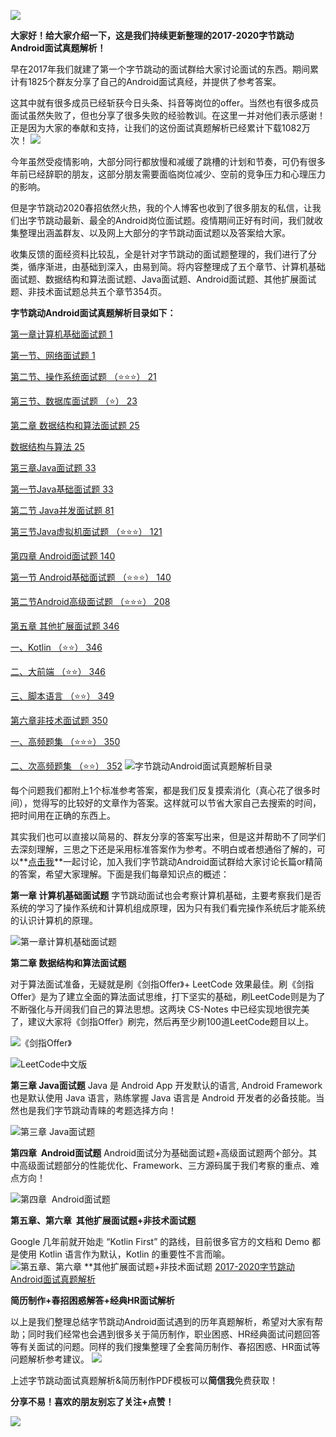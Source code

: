 ![](https://upload-images.jianshu.io/upload_images/19956127-03f0091dccf34497.png?imageMogr2/auto-orient/strip%7CimageView2/2/w/1240)

**大家好！给大家介绍一下，这是我们持续更新整理的2017-2020字节跳动Android面试真题解析！**

早在2017年我们就建了第一个字节跳动的面试群给大家讨论面试的东西。期间累计有1825个群友分享了自己的Android面试真经，并提供了参考答案。

这其中就有很多成员已经斩获今日头条、抖音等岗位的offer。当然也有很多成员面试虽然失败了，但也分享了很多失败的经验教训。在这里一并对他们表示感谢！正是因为大家的奉献和支持，让我们的这份面试真题解析已经累计下载1082万次！
![](https://upload-images.jianshu.io/upload_images/19956127-876398b97f9c092a.png?imageMogr2/auto-orient/strip%7CimageView2/2/w/1240)

今年虽然受疫情影响，大部分同行都放慢和减缓了跳槽的计划和节奏，可仍有很多年前已经辞职的朋友，这部分朋友需要面临岗位减少、空前的竞争压力和心理压力的影响。

但是字节跳动2020春招依然火热，我的个人博客也收到了很多朋友的私信，让我们出字节跳动最新、最全的Android岗位面试题。疫情期间正好有时间，我们就收集整理出涵盖群友、以及网上大部分的字节跳动面试题以及答案给大家。

收集反馈的面经资料比较乱，全是针对字节跳动的面试题整理的，我们进行了分类，循序渐进，由基础到深入，由易到简。将内容整理成了五个章节、计算机基础面试题、数据结构和算法面试题、Java面试题、Android面试题、其他扩展面试题、非技术面试题总共五个章节354页。

**字节跳动Android面试真题解析目录如下：**


[第一章计算机基础面试题  1](#_Toc31586 )

[第一节、网络面试题 1](#_Toc14128 )

[第二节、操作系统面试题 （⭐⭐⭐）  21](#_Toc11064 )

[第三节、数据库面试题 （⭐）  23](#_Toc3062 )

[第二章 数据结构和算法面试题  25](#_Toc22951 )

[数据结构与算法  25](#_Toc28035 )

[第三章Java面试题  33](#_Toc5398 )

[第一节Java基础面试题  33](#_Toc10010 )

[第二节 Java并发面试题  81](#_Toc74 )

[第三节Java虚拟机面试题 （⭐⭐⭐）  121](#_Toc2739 )

[第四章 Android面试题  140](#_Toc7806 )

[第一节 Android基础面试题 （⭐⭐⭐）  140](#_Toc11065 )

[第二节Android高级面试题 （⭐⭐⭐）  208](#_Toc18724 )

[第五章 其他扩展面试题  346](#_Toc3522 )

[一、Kotlin （⭐⭐）  346](#_Toc25787 )

[二、大前端 （⭐⭐）  346](#_Toc12680 )

[三、脚本语言 （⭐⭐）  349](#_Toc21863 )

[第六章非技术面试题  350](#_Toc3244 )

[一、高频题集 （⭐⭐⭐）  350](#_Toc31014 )

[二、次高频题集 （⭐⭐）  352](#_Toc19464 )
![字节跳动Android面试真题解析目录](https://upload-images.jianshu.io/upload_images/19956127-e7ca38044f0fa4b6.png?imageMogr2/auto-orient/strip%7CimageView2/2/w/1240)


每个问题我们都附上1个标准参考答案，都是我们反复摸索消化（真心花了很多时间），觉得写的比较好的文章作为答案。这样就可以节省大家自己去搜索的时间，把时间用在正确的东西上。

其实我们也可以直接以简易的、群友分享的答案写出来，但是这并帮助不了同学们去深刻理解，三思之下还是采用标准答案作为参考。不明白或者想通俗了解的，可以**[点击我](https://shimo.im/docs/PVJR3C6CqwJXvPRc)**一起讨论，加入我们字节跳动Android面试群给大家讨论长篇or精简的答案，希望大家理解。下面是我们每章知识点的概述：

 **第一章 计算机基础面试题**
字节跳动面试也会考察计算机基础，主要考察我们是否系统的学习了操作系统和计算机组成原理，因为只有我们看完操作系统后才能系统的认识计算机的原理。

![第一章计算机基础面试题](https://upload-images.jianshu.io/upload_images/19956127-48a282443730ad65.png?imageMogr2/auto-orient/strip%7CimageView2/2/w/1240)


 **第二章 数据结构和算法面试题**

对于算法面试准备，无疑就是刷《剑指Offer》+ LeetCode 效果最佳。刷《剑指Offer》是为了建立全面的算法面试思维，打下坚实的基础，刷LeetCode则是为了不断强化与开阔我们自己的算法思想。这两块 CS-Notes 中已经实现地很完美了，建议大家将《剑指Offer》刷完，然后再至少刷100道LeetCode题目以上。

![《剑指Offer》](https://upload-images.jianshu.io/upload_images/19956127-4ca3ad35349b4e9d.png?imageMogr2/auto-orient/strip%7CimageView2/2/w/1240)

![ LeetCode中文版](https://upload-images.jianshu.io/upload_images/19956127-971abd1cab5ed796.png?imageMogr2/auto-orient/strip%7CimageView2/2/w/1240)


 **第三章 Java面试题**
Java 是 Android App 开发默认的语言, Android Framework 也是默认使用 Java 语言，熟练掌握 Java 语言是 Android 开发者的必备技能。当然也是我们字节跳动青睐的考题选择方向！

![第三章 Java面试题](https://upload-images.jianshu.io/upload_images/19956127-d68c196cd84bae6b.png?imageMogr2/auto-orient/strip%7CimageView2/2/w/1240)

**第四章  Android面试题**
Android面试分为基础面试题+高级面试题两个部分。其中高级面试题部分的性能优化、Framework、三方源码属于我们考察的重点、难点方向！

![第四章  Android面试题](https://upload-images.jianshu.io/upload_images/19956127-80a3744d084a457e.png?imageMogr2/auto-orient/strip%7CimageView2/2/w/1240)


**第五章、第六章  其他扩展面试题+非技术面试题**

Google 几年前就开始走 “Kotlin First” 的路线，目前很多官方的文档和 Demo 都是使用 Kotlin 语言作为默认，Kotlin 的重要性不言而喻。
![第五章、第六章 **其他扩展面试题+非技术面试题](https://upload-images.jianshu.io/upload_images/19956127-2fbc513dbb4e6af0.png?imageMogr2/auto-orient/strip%7CimageView2/2/w/1240)
[2017-2020字节跳动Android面试真题解析](https://shimo.im/docs/PVJR3C6CqwJXvPRc)


**简历制作+春招困惑解答+经典HR面试解析**

以上是我们整理总结字节跳动Android面试遇到的历年真题解析，希望对大家有帮助；同时我们经常也会遇到很多关于简历制作，职业困惑、HR经典面试问题回答等有关面试的问题。同样的我们搜集整理了全套简历制作、春招困惑、HR面试等问题解析参考建议。
![](https://upload-images.jianshu.io/upload_images/19956127-fb4c33350645d716.png?imageMogr2/auto-orient/strip%7CimageView2/2/w/1240)

上述字节跳动面试真题解析&简历制作PDF模板可以**简信我**免费获取！

**分享不易！喜欢的朋友别忘了关注+点赞！**

![](https://upload-images.jianshu.io/upload_images/19956127-d3b3a981ad50e88f.jpg?imageMogr2/auto-orient/strip%7CimageView2/2/w/1240)












